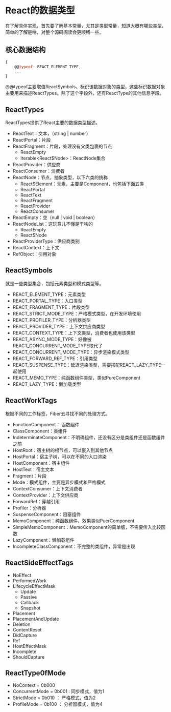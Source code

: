 # React的数据类型
在了解具体实现，首先要了解基本常量，尤其是类型常量，知道大概有哪些类型，简单的了解是啥，对整个源码阅读会更顺畅一些。

## 核心数据结构

```javascript
{
    @@typeof: REACT_ELEMENT_TYPE,
    ...
}
```

@@typeof主要取值ReactSymbols，标识该数据对象的类型，这些标识数据对象主要用来描述ReactTypes。除了这个字段外，还有ReactType的其他信息字段。

## ReactTypes
ReactTypes提供了React主要的数据类型描述。

- ReactText：文本，（string | number）
- ReactPortal：片段
- ReactFragment：片段，处理没有父类包裹的节点
	- ReactEmpty
	- Iterable<React$Node>：ReactNode集合
- ReactProvider：供应商
- ReactConsumer：消费者
- ReactNode：节点，抽象类型，以下六类的统称
	- React$Element：元素，主要是Component，也包括下面五类
	- ReactPortal
	- ReactText
	- ReactFragment
	- ReactProvider
	- ReactConsumer
- ReactEmpty：空（null | void | boolean）
- ReactNodeList：这玩意儿不懂是干啥的
	- ReactEmpty
	- React$Node	
- ReactProviderType：供应商类别
- ReactContext：上下文
- RefObject：引用对象

## ReactSymbols
就是一些类型集合，包括元素类型和模式类型等。

- REACT_ELEMENT_TYPE：元素类型
- REACT_PORTAL_TYPE：入口类型
- REACT_FRAGMENT_TYPE：片段类型
- REACT_STRICT_MODE_TYPE：严格模式类型，在开发环境使用
- REACT_PROFILER_TYPE：分析器类型
- REACT_PROVIDER_TYPE：上下文供应商类型
- REACT_CONTEXT_TYPE：上下文类型，消费者也使用该类型
- REACT_ASYNC_MODE_TYPE：好像被REACT_CONCURRENT_MODE_TYPE取代了
- REACT_CONCURRENT_MODE_TYPE：异步渲染模式类型
- REACT_FORWARD_REF_TYPE：引用类型
- REACT_SUSPENSE_TYPE：延迟渲染类型，需要搭配REACT_LAZY_TYPE一起使用
- REACT_MEMO_TYPE：纯函数组件类型，类似PureComponent
- REACT_LAZY_TYPE：懒加载类型

## ReactWorkTags
根据不同的工作标签，Fiber去寻找不同的处理方式。

- FunctionComponent： 函数组件
- ClassComponent：类组件
- IndeterminateComponent：不明确组件，还没有区分是类组件还是函数组件之前
- HostRoot：宿主树的根节点，可以嵌入到其他节点
- HostPortal：宿主子树，可以在不同的入口渲染
- HostComponent：宿主组件
- HostText：宿主文本
- Fragment：片段
- Mode：模式组件，主要是异步模式和严格模式
- ContextConsumer：上下文消费者
- ContextProvider：上下文供应商
- ForwardRef：穿越引用
- Profiler：分析器
- SuspenseComponent：阻塞组件
- MemoComponent：纯函数组件，效果类似PuerComponent
- SimpleMemoComponent：MemoComponent的简单版，不需要传入比较函数
- LazyComponent：懒加载组件
- IncompleteClassComponent：不完整的类组件，异常是出现

## ReactSideEffectTags

- NoEffect
- PerformedWork
- LifecycleEffectMask
	- Update
	- Passive
	- Callback
	- Snapshot
- Placement
- PlacementAndUpdate
- Deletion
- ContentReset
- DidCapture
- Ref
- HostEffectMask
- Incomplete
- ShouldCapture

## ReactType0fMode

- NoContext = 0b000 
- ConcurrentMode = 0b001 : 同步模式，值为1
- StrictMode = 0b010 ： 严格模式，值为2
- ProfileMode = 0b100 ： 分析器模式，值为4
